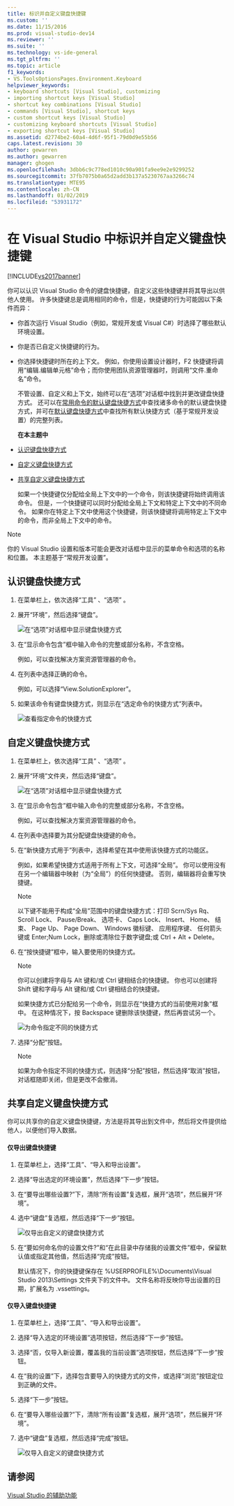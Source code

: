 ```yaml
---
title: 标识并自定义键盘快捷键
ms.custom: ''
ms.date: 11/15/2016
ms.prod: visual-studio-dev14
ms.reviewer: ''
ms.suite: ''
ms.technology: vs-ide-general
ms.tgt_pltfrm: ''
ms.topic: article
f1_keywords:
- VS.ToolsOptionsPages.Environment.Keyboard
helpviewer_keywords:
- keyboard shortcuts [Visual Studio], customizing
- importing shortcut keys [Visual Studio]
- shortcut key combinations [Visual Studio]
- commands [Visual Studio], shortcut keys
- custom shortcut keys [Visual Studio]
- customizing keyboard shortcuts [Visual Studio]
- exporting shortcut keys [Visual Studio]
ms.assetid: d2774be2-60a4-4d6f-95f1-79d0d9e55b56
caps.latest.revision: 30
author: gewarren
ms.author: gewarren
manager: ghogen
ms.openlocfilehash: 3dbb6c9c778ed1010c90a901fa9ee9e2e9299252
ms.sourcegitcommit: 37fb7075b0a65d2add3b137a5230767aa3266c74
ms.translationtype: MTE95
ms.contentlocale: zh-CN
ms.lasthandoff: 01/02/2019
ms.locfileid: "53931172"
---
```

# <a name="identifying-and-customizing-keyboard-shortcuts-in-visual-studio"></a>在 Visual Studio 中标识并自定义键盘快捷键
[!INCLUDE[vs2017banner](../includes/vs2017banner.md)]

你可以认识 Visual Studio 命令的键盘快捷键，自定义这些快捷键并将其导出以供他人使用。 许多快捷键总是调用相同的命令，但是，快捷键的行为可能因以下条件而异：

- 你首次运行 Visual Studio（例如，常规开发或 Visual C#）时选择了哪些默认环境设置。

- 你是否已自定义快捷键的行为。

- 你选择快捷键时所在的上下文。 例如，你使用设置设计器时，F2 快捷键将调用“编辑.编辑单元格”命令；而你使用团队资源管理器时，则调用“文件.重命名”命令。

  不管设置、自定义和上下文，始终可以在“选项”对话框中找到并更改键盘快捷方式。 还可以在[常用命令的默认键盘快捷方式](../ide/default-keyboard-shortcuts-for-frequently-used-commands-in-visual-studio.md)中查找诸多命令的默认键盘快捷方式，并可在[默认键盘快捷方式](../ide/default-keyboard-shortcuts-in-visual-studio.md)中查找所有默认快捷方式（基于常规开发设置）的完整列表。

  **在本主题中**

- [认识键盘快捷方式](../ide/identifying-and-customizing-keyboard-shortcuts-in-visual-studio.md#bkmk_identify)

- [自定义键盘快捷方式](../ide/identifying-and-customizing-keyboard-shortcuts-in-visual-studio.md#bkmk_assign)

- [共享自定义键盘快捷方式](../ide/identifying-and-customizing-keyboard-shortcuts-in-visual-studio.md#bkmk_transfer)

  如果一个快捷键仅分配给全局上下文中的一个命令，则该快捷键将始终调用该命令。 但是，一个快捷键可以同时分配给全局上下文和特定上下文中的不同命令。 如果你在特定上下文中使用这个快捷键，则该快捷键将调用特定上下文中的命令，而非全局上下文中的命令。

> [!NOTE]
>  你的 Visual Studio 设置和版本可能会更改对话框中显示的菜单命令和选项的名称和位置。 本主题基于“常规开发设置”。

##  <a name="bkmk_identify"></a>认识键盘快捷方式

1.  在菜单栏上，依次选择“工具” 、“选项” 。

2.  展开“环境”，然后选择“键盘”。

     ![在“选项”对话框中显示键盘快捷方式](../ide/media/optionskeyboard.png "OptionsKeyboard")

3.  在“显示命令包含”框中输入命令的完整或部分名称，不含空格。

     例如，可以查找解决方案资源管理器的命令。

4.  在列表中选择正确的命令。

     例如，可以选择“View.SolutionExplorer”。

5.  如果该命令有键盘快捷方式，则显示在“选定命令的快捷方式”列表中。

     ![查看指定命令的快捷方式](../ide/media/viewshortcut.png "ViewShortcut")

##  <a name="bkmk_assign"></a>自定义键盘快捷方式

1.  在菜单栏上，依次选择“工具” 、“选项” 。

2.  展开“环境”文件夹，然后选择“键盘”。

     ![在“选项”对话框中显示键盘快捷方式](../ide/media/optionskeyboard.png "OptionsKeyboard")

3.  在“显示命令包含”框中输入命令的完整或部分名称，不含空格。

     例如，可以查找解决方案资源管理器的命令。

4.  在列表中选择要为其分配键盘快捷键的命令。

5.  在“新快捷方式用于”列表中，选择希望在其中使用该快捷方式的功能区。

     例如，如果希望快捷方式适用于所有上下文，可选择“全局”。 你可以使用没有在另一个编辑器中映射（为“全局”）的任何快捷键。 否则，编辑器将会重写快捷键。

    > [!NOTE]
    >  以下键不能用于构成“全局”范围中的键盘快捷方式：打印 Scrn/Sys Rq、 Scroll Lock、 Pause/Break、 选项卡、 Caps Lock、 Insert、 Home、 结束、 Page Up、 Page Down、 Windows 徽标键、 应用程序键、 任何箭头键或 Enter;Num Lock，删除或清除位于数字键盘;或 Ctrl + Alt + Delete。

6.  在“按快捷键”框中，输入要使用的快捷方式。

    > [!NOTE]
    >  你可以创建将字母与 Alt 键和/或 Ctrl 键相结合的快捷键。 你也可以创建将 Shift 键和字母与 Alt 键和/或 Ctrl 键相结合的快捷键。

     如果快捷方式已分配给另一个命令，则显示在“快捷方式的当前使用对象”框中。 在这种情况下，按 Backspace 键删除该快捷键，然后再尝试另一个。

     ![为命令指定不同的快捷方式](../ide/media/reassignshortcut.png "ReassignShortcut")

7.  选择“分配”按钮。

    > [!NOTE]
    >  如果为命令指定不同的快捷方式，则选择“分配”按钮，然后选择“取消”按钮，对话框随即关闭，但是更改不会撤消。

##  <a name="bkmk_transfer"></a>共享自定义键盘快捷方式
 你可以共享你的自定义键盘快捷键，方法是将其导出到文件中，然后将文件提供给他人，以便他们导入数据。

#### <a name="to-export-only-keyboard-shortcuts"></a>仅导出键盘快捷键

1.  在菜单栏上，选择“工具”、“导入和导出设置”。

2.  选择“导出选定的环境设置”，然后选择“下一步”按钮。

3.  在“要导出哪些设置?”下，清除“所有设置”复选框，展开“选项”，然后展开“环境”。

4.  选中“键盘”复选框，然后选择“下一步”按钮。

     ![仅导出自定义的键盘快捷方式](../ide/media/exportshortcuts.png "ExportShortcuts")

5.  在“要如何命名你的设置文件?”和“在此目录中存储我的设置文件”框中，保留默认值或指定其他值，然后选择“完成”按钮。

     默认情况下，你的快捷键保存在 %USERPROFILE%\Documents\Visual Studio 2013\Settings 文件夹下的文件中。 文件名称将反映你导出设置的日期，扩展名为 .vssettings。

#### <a name="to-import-only-keyboard-shortcuts"></a>仅导入键盘快捷键

1.  在菜单栏上，选择“工具”、“导入和导出设置”。

2.  选择“导入选定的环境设置”选项按钮，然后选择“下一步”按钮。

3.  选择“否，仅导入新设置，覆盖我的当前设置”选项按钮，然后选择“下一步”按钮。

4.  在“我的设置”下，选择包含要导入的快捷方式的文件，或选择“浏览”按钮定位到正确的文件。

5.  选择“下一步”按钮。

6.  在“要导入哪些设置?”下，清除“所有设置”复选框，展开“选项”，然后展开“环境”。

7.  选中“键盘”复选框，然后选择“完成”按钮。

     ![仅导入自定义的键盘快捷方式](../ide/media/importshortcuts.png "ImportShortcuts")

## <a name="see-also"></a>请参阅
 [Visual Studio 的辅助功能](../ide/reference/accessibility-features-of-visual-studio.md)
